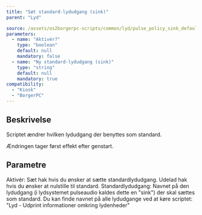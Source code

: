 ```yaml
---
title: "Sæt standard-lydudgang (sink)"
parent: "Lyd"

source: /assets/os2borgerpc-scripts/common/lyd/pulse_policy_sink_default.sh
parameters:
  - name: "Aktivér?"
    type: "boolean"
    default: null
    mandatory: false
  - name: "Ny standard-lydudgang (sink)"
    type: "string"
    default: null
    mandatory: true
compatibility:
  - "Kiosk"
  - "BorgerPC"
---
```


## Beskrivelse
Scriptet ændrer hvilken lydudgang der benyttes som standard.

Ændringen tager først effekt efter genstart.

## Parametre
Aktivér: Sæt hak hvis du ønsker at sætte standardlydudgang. Udelad hak hvis du ønsker at nulstille til standard.
Standardlydudgang: Navnet på den lydudgang (i lydsystemet pulseaudio kaldes dette en "sink") der skal sættes som standard.
Du kan finde navnet på alle lydudgange ved at køre scriptet: "Lyd - Udprint informationer omkring lydenheder"
